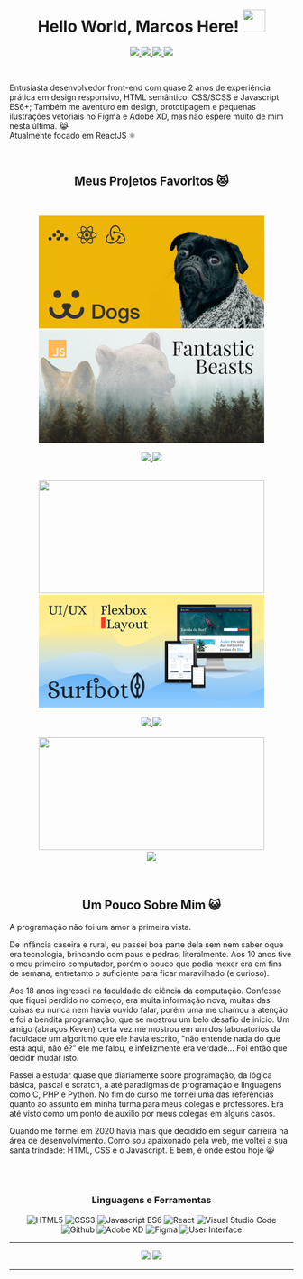 <h1 align="center">Hello World, Marcos Here! 
<img src="https://media.giphy.com/media/1tTeNNilc8XAdlZTdV/giphy.gif" width="40" height="40" />
</h1>


<p align='center'> 

<a href='https://www.linkedin.com/in/marcos-lopes-ribeiro-júnior-170004163/'> 
<img src="https://img.shields.io/badge/Linkedin-blue?style=for-the-badge&logo=linkedin&labelColor=blue" /> 
</a>

<a href='#'> 
<img src="https://img.shields.io/badge/Discord-Only%20Jack.%230250-101013?style=for-the-badge&logo=discord" /> 
</a>

<a href='https://steamcommunity.com/id/Mlrjack'> 
<img src='https://img.shields.io/badge/Steam-%23171A21?style=for-the-badge&logo=steam' />
</a>
  
<a href='https://codepen.io/mj-lopes'> 
<img src='https://img.shields.io/badge/Codepen-%40mj--lopes-1E1F26?style=for-the-badge&logo=codepen' />
</a>
</p>

<br/>
<p>Entusiasta desenvolvedor front-end com quase 2 anos de experiência prática em design responsivo, HTML semântico, CSS/SCSS e Javascript ES6+; 
Também me aventuro em design, prototipagem e pequenas ilustrações vetoriais no Figma e Adobe XD, mas não espere muito de mim nesta última. 😹<br/>
Atualmente focado em ReactJS ⚛</p>

<br/>



<h2 align='center'> Meus Projetos Favoritos 😻 </h2>

<br/>

<div align='center' >

  [<img src='https://github.com/mj-lopes/mj-lopes/blob/main/dog-thumb.png' width='400' height='200'/>](https://github.com/mj-lopes/React-Dogs)
  [<img src='https://github.com/mj-lopes/mj-lopes/blob/main/fb-thumb.png' width='400' height='200'/>](https://github.com/mj-lopes/fantastic-beasts)
  
  <a href='https://github.com/mj-lopes/React-Dogs'>  
    <img src='https://github-readme-stats.vercel.app/api/pin/?username=mj-lopes&repo=React-Dogs&title_color=d37a37&bg_color=090b0f&hide_border=true&text_color=aaaaaa' />   
  </a>

  <a href='https://github.com/mj-lopes/fantastic-beasts'>
    <img src='https://github-readme-stats.vercel.app/api/pin/?username=mj-lopes&repo=fantastic-beasts&title_color=d37a37&bg_color=090b0f&hide_border=true&text_color=aaaaaa' />   
  </a>    

<br/>
<br/>
  
  [<img src='https://user-images.githubusercontent.com/56007721/141238303-8d5c1b71-f278-4d8d-ab1d-ee01900692b2.png'  width='400' height='200' />](https://github.com/mj-lopes/Weather-app) 
  [<img src='https://github.com/mj-lopes/mj-lopes/blob/main/suft-thumb.png' width='400' height='200' />](https://github.com/mj-lopes/surfBot-UI)  
  
  <a href='https://github.com/mj-lopes/Weather-app'>  
    <img src='https://github-readme-stats.vercel.app/api/pin/?username=mj-lopes&repo=NiceWeather&title_color=d37a37&bg_color=090b0f&hide_border=true&text_color=aaaaaa' />    
  </a>

  <a href='https://github.com/mj-lopes/surfBot-UI'>  
    <img src='https://github-readme-stats.vercel.app/api/pin/?username=mj-lopes&repo=surfBot-UI&title_color=d37a37&bg_color=090b0f&hide_border=true&text_color=aaaaaa' /> 
  </a>
  
<br/>
<br/>
  
  
  <a href='https://github.com/mj-lopes/Restaurant-finder'>     
    <img src='https://user-images.githubusercontent.com/56007721/141236116-1b19b1e9-3a3e-4ce3-8d27-d7c99ff0a1c3.png' width='400' height='200' />     
    <br/>    
    <img src='https://github-readme-stats.vercel.app/api/pin/?username=mj-lopes&repo=Restaurant-finder&title_color=d37a37&bg_color=090b0f&hide_border=true&text_color=aaaaaa' /> 
  </a>

</div>

<br/>
<br/>

<h2 align='center'> Um Pouco Sobre Mim 😺</h1>

<!-- 
- A programação não foi um amor a primeira vista. Era umas das matérias que eu mais desconhecia a principio, mas esse desconhecimento que me fez interessar mais e mais por ela.
- Tive uma infância caseira e rural. Só tive contato com computadores aos 10 anos, o que pode ser considerado o responsável pelo o meu facinio e curiosidade pela a área.
- Ciência da computação foi a minha segunda escolha de curso superior. Quase cursei Direito, porém a pedido do meu pai fui estudar o que eu mais amava.
- Pode-se perceber que tenho um bom cado de projetos que envolvem animais, e que o meu perfil é de tema de gatos, isto é porque adoro animais desde a infância.
- Aliás, tenho atualmente 4 gatos haha. -->
 
<p>A programação não foi um amor a primeira vista.</p>
 
<p> De infância caseira e rural, eu passei boa parte dela sem nem saber oque era tecnologia, brincando com paus e pedras, literalmente. Aos 10 anos tive o meu primeiro computador, porém o pouco que podia mexer era em fins de semana, entretanto o suficiente para ficar maravilhado (e curioso).</p>
 
 <p> Aos 18 anos ingressei na faculdade de ciência da computação. Confesso que fiquei perdido no começo, era muita informação nova, muitas das coisas eu nunca nem havia ouvido falar, porém uma me chamou a atenção e foi a bendita programação, que se mostrou um belo desafio de inicio. Um amigo (abraços Keven) certa vez me mostrou em um dos laboratorios da faculdade um algoritmo que ele havia escrito, "não entende nada do que está aqui, não é?" ele me falou, e infelizmente era verdade... Foi então que decidir mudar isto.</p> 
 
 <p> Passei a estudar quase que diariamente sobre programação, da lógica básica, pascal e scratch, a até paradigmas de programação e linguagens como C, PHP e Python. No fim do curso me tornei uma das referências quanto ao assunto em minha turma para meus colegas e professores. Era até visto como um ponto de auxilio por meus colegas em alguns casos.</p>
 
 <p> Quando me formei em 2020 havia mais que decidido em seguir carreira na área de desenvolvimento. Como sou apaixonado pela web, me voltei a sua santa trindade: HTML, CSS e o Javascript. E bem, é onde estou hoje 😸</p>
  
<br/>
<br/>

<h3 align='center'>Linguagens e Ferramentas</h3>
 <p align="center">
  <img alt='HTML5' src="https://img.icons8.com/color/48/000000/html-5--v1.png"/>  
  <img alt='CSS3' src="https://img.icons8.com/color/48/000000/css3.png"/>
  <img alt='Javascript ES6' src="https://img.icons8.com/color/48/000000/javascript--v1.png"/>
  <img alt='React' src="https://img.icons8.com/ultraviolet/40/000000/react--v1.png"/>
  <img alt='Visual Studio Code' src="https://img.icons8.com/fluency/48/000000/visual-studio-code-2019.png"/>
  <img alt='Github' src="https://img.icons8.com/fluency/48/000000/github.png"/>
  <img alt='Adobe XD' src="https://img.icons8.com/color/48/000000/adobe-xd--v1.png"/>  
  <img alt='Figma' src="https://img.icons8.com/color/48/000000/figma--v1.png"/>
  <img alt='User Interface' src="https://img.icons8.com/external-kiranshastry-lineal-color-kiranshastry/48/000000/external-ui-online-learning-kiranshastry-lineal-color-kiranshastry.png"/> 
</p>

--- 

<div align='center'>
  <img src='https://github-readme-stats.vercel.app/api?username=mj-lopes&show_icons=true&title_color=d37a37&bg_color=090b0f&hide_border=true&text_color=aaaaaa&icon_color=b24d0a' />
  <a href='https://github.com/mj-lopes'>
  <img src='https://github-readme-stats.vercel.app/api/top-langs/?username=mj-lopes&layout=compact&hide=PHP&show_icons=true&title_color=d37a37&bg_color=090b0f&hide_border=true&text_color=aaaaaa&icon_color=b24d0a' />
</div>
 
--- 
